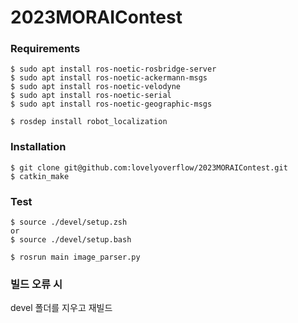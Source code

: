 # 2023MORAIContest

### Requirements
```
$ sudo apt install ros-noetic-rosbridge-server
$ sudo apt install ros-noetic-ackermann-msgs
$ sudo apt install ros-noetic-velodyne
$ sudo apt install ros-noetic-serial
$ sudo apt install ros-noetic-geographic-msgs

$ rosdep install robot_localization
```

### Installation
```
$ git clone git@github.com:lovelyoverflow/2023MORAIContest.git
$ catkin_make
```

### Test
```
$ source ./devel/setup.zsh
or
$ source ./devel/setup.bash

$ rosrun main image_parser.py
```

### 빌드 오류 시
devel 폴더를 지우고 재빌드